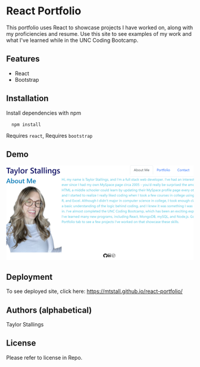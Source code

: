 # React Portfolio

This portfolio uses React to showcase projects I have worked on, along with my proficiencies and resume. Use this site to see examples of my work and what I've learned while in the UNC Coding Bootcamp.

## Features

- React
- Bootstrap

## Installation

Install dependencies with npm

```cmd-line
  npm install
```

Requires `react`,
Requires `bootstrap`

## Demo
<img src="./react-portfolio/src/public/images/react-portfolio-screenshot.png" alt="react-portfolio-screenshot"/>


## Deployment

To see deployed site, click here:
https://mtstall.github.io/react-portfolio/

## Authors (alphabetical)

Taylor Stallings

## License

Please refer to license in Repo.
